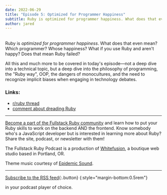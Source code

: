 ```yaml
---
date: 2022-06-29
title: "Episode 5: Optimized for Programmer Happiness"
subtitle: Ruby is optimized for programmer happiness. What does that even mean? Which programmer? Whose happiness?
author: jared
---
```


<div id="buzzsprout-player-10876603" style="margin-bottom:2rem"></div><script src="https://www.buzzsprout.com/1895262/10876603-5-optimized-for-programmer-happiness.js?container_id=buzzsprout-player-10876603&player=small" type="text/javascript" charset="utf-8"></script>

Ruby is _optimized for programmer happiness_. What does that even mean? Which programmer? Whose happiness? What if you use Ruby and aren't happy? Does that mean Ruby failed?

All this and much more to be covered in today's episode—not a deep dive into a technical topic, but a deep dive into the philosophy of programming, the "Ruby way", OOP, the dangers of monocultures, and the need to recognize implicit biases when engaging in technology debates.

### Links:

- [r/ruby thread](https://www.reddit.com/r/ruby/comments/viadq5/stack_overflow_developer_survey_2022_results_bad/)
- [comment about dreading Ruby](https://www.reddit.com/r/ruby/comments/viadq5/stack_overflow_developer_survey_2022_results_bad/idtyko3/)

----

[Become a part of the Fullstack Ruby community](https://www.fullstackruby.dev/) and learn how to put your Ruby skills to work on the backend AND the frontend. Know somebody who's a JavaScript developer but is interested in learning more about Ruby? Share the site, podcast, or newsletter with them!

The Fullstack Ruby Podcast is a production of [Whitefusion](https://www.whitefusion.studio/), a boutique web studio based in Portland, OR.

Theme music courtesy of [Epidemic Sound](https://www.epidemicsound.com/).

----

[<sl-icon library="remixicon" name="Device/rss-fill"></sl-icon> Subscribe to the RSS feed](https://feeds.buzzsprout.com/1895262.rss){:.button}
{:style="margin-bottom:0.5rem"}

in your podcast player of choice.
